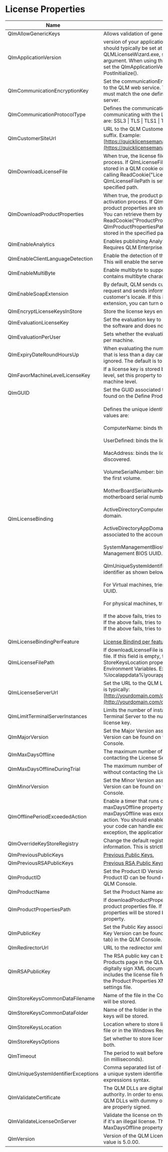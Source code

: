 # License Properties

| Name                                | Description                                                                                                                                                                                                                                                                                                                                                                                                                                                                                                                                                                                                                                                                                                                                                                                                                                                                                                                                                                                                                                                                                                                                                                                            |
| ----------------------------------- | ------------------------------------------------------------------------------------------------------------------------------------------------------------------------------------------------------------------------------------------------------------------------------------------------------------------------------------------------------------------------------------------------------------------------------------------------------------------------------------------------------------------------------------------------------------------------------------------------------------------------------------------------------------------------------------------------------------------------------------------------------------------------------------------------------------------------------------------------------------------------------------------------------------------------------------------------------------------------------------------------------------------------------------------------------------------------------------------------------------------------------------------------------------------------------------------------------ |
| QlmAllowGenericKeys                 | Allows validation of generic license keys.                                                                                                                                                                                                                                                                                                                                                                                                                                                                                                                                                                                                                                                                                                                                                                                                                                                                                                                                                                                                                                                                                                                                                             |
| QlmApplicationVersion               | version of your application. Example: 2.1.3. This property should typically be set at runtime. When using the QLMLicenseWizard.exe, specify the /appversion command line argument. When using the QLM License Wizard .NET control, set the QlmApplicationVersion property at runtime and then call PostInitialize().                                                                                                                                                                                                                                                                                                                                                                                                                                                                                                                                                                                                                                                                                                                                                                                                                                                                                   |
| QlmCommunicationEncryptionKey       | Set the communicationEncryptionKey to use when connecting to the QLM web service. The communicationEncryptionKey must match the one defined in the web.config file on the web server.                                                                                                                                                                                                                                                                                                                                                                                                                                                                                                                                                                                                                                                                                                                                                                                                                                                                                                                                                                                                                  |
| QlmCommunicationProtocolType        | Defines the communication protocol type to use when communicating with the License Server. The available options are: SSL3 \| TLS \| TLS1 \| TLS12                                                                                                                                                                                                                                                                                                                                                                                                                                                                                                                                                                                                                                                                                                                                                                                                                                                                                                                                                                                                                                                     |
| QlmCustomerSiteUrl                  | URL to the QLM Customer Site. Do not include the index.html suffix. Example: [https://quicklicensemanager.com/qlmdemo/QlmCustomerSite](https://quicklicensemanager.com/qlmdemo/QlmCustomerSite)                                                                                                                                                                                                                                                                                                                                                                                                                                                                                                                                                                                                                                                                                                                                                                                                                                                                                                                                                                                                        |
| QlmDownloadLicenseFile              | When true, the license file is downloaded during the activation process. If QlmLicenseFilePath is not set, the license file is stored in a QLM cookie on the system. You can retrieve it by calling ReadCookie("LicenseFile", 0, out string lf); If QlmLicenseFilePath is set, the license file is stored in the specified path.                                                                                                                                                                                                                                                                                                                                                                                                                                                                                                                                                                                                                                                                                                                                                                                                                                                                       |
| QlmDownloadProductProperties        | When true, the product properties are downloaded during the activation process. If QlmProductPropertiesPath is not set, the product properties are stored in a QLM cookie on the system. You can retrieve them by calling ReadCookie("ProductProperties", 0, out string pps); If QlmProductPropertiesPath is set, the product properties file is stored in the specified path.                                                                                                                                                                                                                                                                                                                                                                                                                                                                                                                                                                                                                                                                                                                                                                                                                         |
| QlmEnableAnalytics                  | Enables publishing Analytics Data to the License Server. Requires QLM Enterprise.                                                                                                                                                                                                                                                                                                                                                                                                                                                                                                                                                                                                                                                                                                                                                                                                                                                                                                                                                                                                                                                                                                                      |
| QlmEnableClientLanguageDetection    | Enable the detection of the client locale to send it to the server. This will enable the server to respond in the client language.                                                                                                                                                                                                                                                                                                                                                                                                                                                                                                                                                                                                                                                                                                                                                                                                                                                                                                                                                                                                                                                                     |
| QlmEnableMultiByte                  | Enable multibyte to support systems with a ComputerID that contains multibyte characters.                                                                                                                                                                                                                                                                                                                                                                                                                                                                                                                                                                                                                                                                                                                                                                                                                                                                                                                                                                                                                                                                                                              |
| QlmEnableSoapExtension              | By default, QLM sends custom headers with every SOAP request and sends information to the server related to the customer's locale. If this interferes with your own SOAP extension, you can turn off QLM's extension.                                                                                                                                                                                                                                                                                                                                                                                                                                                                                                                                                                                                                                                                                                                                                                                                                                                                                                                                                                                  |
| QlmEncryptLicenseKeysInStore        | Store the license keys encrypted on the system,                                                                                                                                                                                                                                                                                                                                                                                                                                                                                                                                                                                                                                                                                                                                                                                                                                                                                                                                                                                                                                                                                                                                                        |
| QlmEvaluationLicenseKey             | Set the evaluation key to use when the user selects to evaluate the software and does not have a license key.                                                                                                                                                                                                                                                                                                                                                                                                                                                                                                                                                                                                                                                                                                                                                                                                                                                                                                                                                                                                                                                                                          |
| QlmEvaluationPerUser                | Sets whether the evaluation information is stored per user or per machine.                                                                                                                                                                                                                                                                                                                                                                                                                                                                                                                                                                                                                                                                                                                                                                                                                                                                                                                                                                                                                                                                                                                             |
| QlmExpiryDateRoundHoursUp           | When evaluating the number of days left for a license, any time that is less than a day can either be rounded up to a day or ignored. The default is to round up to a day.                                                                                                                                                                                                                                                                                                                                                                                                                                                                                                                                                                                                                                                                                                                                                                                                                                                                                                                                                                                                                             |
| QlmFavorMachineLevelLicenseKey      | If a license key is stored both at the user level and the machine level, set this property to true to favor the key stored at the machine level.                                                                                                                                                                                                                                                                                                                                                                                                                                                                                                                                                                                                                                                                                                                                                                                                                                                                                                                                                                                                                                                       |
| QlmGUID                             | Set the GUID associated to your product. The GUID can be found on the Define Product page in the QLM Console.                                                                                                                                                                                                                                                                                                                                                                                                                                                                                                                                                                                                                                                                                                                                                                                                                                                                                                                                                                                                                                                                                          |
| QlmLicenseBinding                   | <p>Defines the unique identifier a license is bound to. The possible values are:<br><br>ComputerName: binds the license to the name of the computer<br><br>UserDefined: binds the license to a user-defined identifier<br><br>MacAddress: binds the license to the first MAC address discovered.<br><br>VolumeSerialNumber: binds the license to the serial number of the first volume.<br><br>MotherBoardSerialNumber: binds the license to the motherboard serial number.<br><br>ActiveDirectoryComputerDomain: binds the license to the AD domain.<br><br>ActiveDirectoryAppDomain: binds the license to the AD domain associated to the account running the application.<br><br>SystemManagementBiosUuid: binds the license to the System Management BIOS UUID.<br><br>QlmUniqueSystemIdentifier1: binds the license to a unique identifier as shown below:<br><br>For Virtual machines, tries to get System Management BIOS UUID.<br><br>For physical machines, tries to get Motherboard Serial Number.<br><br>If the above fails, tries to get the first Volume Serial Number.<br>If the above fails, tries to get first MAC Address.<br>If the above fails, tries to get the Computer Name.</p> |
| QlmLicenseBindingPerFeature         | [License Bindind per feature](../../fundamental-concepts/variablelicensebinding.md)                                                                                                                                                                                                                                                                                                                                                                                                                                                                                                                                                                                                                                                                                                                                                                                                                                                                                                                                                                                                                                                                                                                    |
| QlmLicenseFilePath                  | If downloadLicenseFile is true, specify the path of the license file. If this field is empty, the license file is stored based on the StoreKeysLocation property. The path can include Windows Environment Variables. Example: %localappdata%\yourapp\license.xml                                                                                                                                                                                                                                                                                                                                                                                                                                                                                                                                                                                                                                                                                                                                                                                                                                                                                                                                      |
| QlmLicenseServerUrl                 | Set the URL to the QLM License Server. The value of this URL is typically: [http://yourdomain.com/qlmlicenseserver/qlmservice.asmx](http://yourdomain.com/qlmlicenseserver/qlmservice.asmx)                                                                                                                                                                                                                                                                                                                                                                                                                                                                                                                                                                                                                                                                                                                                                                                                                                                                                                                                                                                                            |
| QlmLimitTerminalServerInstances     | Limits the number of instances of your app running on a Terminal Server to the number of floating seats defined in the license key.                                                                                                                                                                                                                                                                                                                                                                                                                                                                                                                                                                                                                                                                                                                                                                                                                                                                                                                                                                                                                                                                    |
| QlmMajorVersion                     | Set the Major Version associated to your product. The Major Version can be found on the Define Products page in the QLM Console.                                                                                                                                                                                                                                                                                                                                                                                                                                                                                                                                                                                                                                                                                                                                                                                                                                                                                                                                                                                                                                                                       |
| QlmMaxDaysOffline                   | The maximum number of days a user can go without contacting the License Server.                                                                                                                                                                                                                                                                                                                                                                                                                                                                                                                                                                                                                                                                                                                                                                                                                                                                                                                                                                                                                                                                                                                        |
| QlmMaxDaysOfflineDuringTrial        | The maximum number of days a user with a trial license can go without contacting the License Server.                                                                                                                                                                                                                                                                                                                                                                                                                                                                                                                                                                                                                                                                                                                                                                                                                                                                                                                                                                                                                                                                                                   |
| QlmMinorVersion                     | Set the Minor Version associated with your product. The Minor Version can be found on the Define Products page in the QLM Console.                                                                                                                                                                                                                                                                                                                                                                                                                                                                                                                                                                                                                                                                                                                                                                                                                                                                                                                                                                                                                                                                     |
| QlmOfflinePeriodExceededAction      | Enable a timer that runs once per day and checks the maxDaysOffline property. If the timer detects that the maxDaysOffline was exceeded, it will trigger the selected action. You should enable the ThrowException option only if your code can handle exceptions. If you do not handle the exception, the application will crash.                                                                                                                                                                                                                                                                                                                                                                                                                                                                                                                                                                                                                                                                                                                                                                                                                                                                     |
| QlmOverrideKeyStoreRegistry         | Change the default registry key where QLM stores license key information. This is strictly for permanent licenses.                                                                                                                                                                                                                                                                                                                                                                                                                                                                                                                                                                                                                                                                                                                                                                                                                                                                                                                                                                                                                                                                                     |
| QlmPreviousPublicKeys               | [Previous Public Keys.](../../how-to/how-to-release-a-new-version-of-your-product-with-new-encryption-keys.md)                                                                                                                                                                                                                                                                                                                                                                                                                                                                                                                                                                                                                                                                                                                                                                                                                                                                                                                                                                                                                                                                                         |
| QlmPreviousRSAPublicKeys            | [Previous RSA Public Keys.](../../how-to/how-to-release-a-new-version-of-your-product-with-new-encryption-keys.md)                                                                                                                                                                                                                                                                                                                                                                                                                                                                                                                                                                                                                                                                                                                                                                                                                                                                                                                                                                                                                                                                                     |
| QlmProductID                        | Set the Product ID Version associated with your product. The Product ID can be found on the Define Products page in the QLM Console.                                                                                                                                                                                                                                                                                                                                                                                                                                                                                                                                                                                                                                                                                                                                                                                                                                                                                                                                                                                                                                                                   |
| QlmProductName                      | Set the Product Name associated with your product.                                                                                                                                                                                                                                                                                                                                                                                                                                                                                                                                                                                                                                                                                                                                                                                                                                                                                                                                                                                                                                                                                                                                                     |
| QlmProductPropertiesPath            | If downloadProductProperties is true, specify the path of the product properties file. If this field is empty, the product properties will be stored based on the StoreKeysLocation property.                                                                                                                                                                                                                                                                                                                                                                                                                                                                                                                                                                                                                                                                                                                                                                                                                                                                                                                                                                                                          |
| QlmPublicKey                        | Set the Public Key associated with your product. The Public Key Version can be found on the Define Products page (Keys tab) in the QLM Console.                                                                                                                                                                                                                                                                                                                                                                                                                                                                                                                                                                                                                                                                                                                                                                                                                                                                                                                                                                                                                                                        |
| QlmRedirectorUrl                    | URL to the redirector xml file for Disaster Recovery.                                                                                                                                                                                                                                                                                                                                                                                                                                                                                                                                                                                                                                                                                                                                                                                                                                                                                                                                                                                                                                                                                                                                                  |
| QlmRSAPublicKey                     | The RSA public key can be found in the Keys tab on the Define Products page in the QLM Console. The RSA key pair is used to digitally sign XML documents returned by the server. This includes the license file for cross-platform license protection, the Product Properties XML file, and the QLM License Wizard settings file.                                                                                                                                                                                                                                                                                                                                                                                                                                                                                                                                                                                                                                                                                                                                                                                                                                                                      |
| QlmStoreKeysCommonDataFilename      | Name of the file in the CommonData folder where license keys will be stored.                                                                                                                                                                                                                                                                                                                                                                                                                                                                                                                                                                                                                                                                                                                                                                                                                                                                                                                                                                                                                                                                                                                           |
| QlmStoreKeysCommonDataFolder        | Name of the folder in the CommonData folder where license keys will be stored.                                                                                                                                                                                                                                                                                                                                                                                                                                                                                                                                                                                                                                                                                                                                                                                                                                                                                                                                                                                                                                                                                                                         |
| QlmStoreKeysLocation                | Location where to store license keys. Keys can be stored in a file or in the Windows Registry.                                                                                                                                                                                                                                                                                                                                                                                                                                                                                                                                                                                                                                                                                                                                                                                                                                                                                                                                                                                                                                                                                                         |
| QlmStoreKeysOptions                 | Set whether to store license keys per user, per machine, or both.                                                                                                                                                                                                                                                                                                                                                                                                                                                                                                                                                                                                                                                                                                                                                                                                                                                                                                                                                                                                                                                                                                                                      |
| QlmTimeout                          | The period to wait before timing out a call to the License Server (in milliseconds).                                                                                                                                                                                                                                                                                                                                                                                                                                                                                                                                                                                                                                                                                                                                                                                                                                                                                                                                                                                                                                                                                                                   |
| QlmUniqueSystemIdentifierExceptions | Comma separated list of exceptions to exclude when extracting a unique system identifier. The exception must use regular expressions syntax.                                                                                                                                                                                                                                                                                                                                                                                                                                                                                                                                                                                                                                                                                                                                                                                                                                                                                                                                                                                                                                                           |
| QlmValidateCertificate              | The QLM DLLs are digitally signed by a trusted certificate authority. In order to ensure that hackers do not replace the QLM DLLs with dummy ones, QLM can validate that the DLLs are properly signed.                                                                                                                                                                                                                                                                                                                                                                                                                                                                                                                                                                                                                                                                                                                                                                                                                                                                                                                                                                                                 |
| QlmValidateLicenseOnServer          | Validate the license on the server to check if it was revoked or if it's an illegal license. This property works in tandem with the MaxDaysOffline property.                                                                                                                                                                                                                                                                                                                                                                                                                                                                                                                                                                                                                                                                                                                                                                                                                                                                                                                                                                                                                                           |
| QlmVersion                          | Version of the QLM License Engine to use. The recommended value is 5.0.00.                                                                                                                                                                                                                                                                                                                                                                                                                                                                                                                                                                                                                                                                                                                                                                                                                                                                                                                                                                                                                                                                                                                             |
